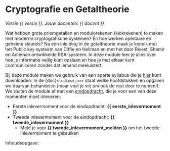 # Cryptografie en Getaltheorie

<!-- Deze regel niet wijzigen! -->
*Versie {{ versie }}. Jouw docenten: {{ docent }}*

Wat hebben grote priemgetallen en modulorekenen (klokrekenen) te maken met moderne cryptografische systemen? En hoe werken openbare en geheime sleutels? Na een inleiding in de getaltheorie maak je kennis met het Public key systeem van Diffie en Hellman en met het door Rivest, Shamir en Adleman ontwikkelde RSA-systeem. In deze module leer je alles over hoe je informatie veilig kunt opslaan en hoe je met elkaar kunt communiceren zonder dat iemand meeluistert.

Bij deze module maken we gebruik van een aparte syllabus die je [hier](assets/Cryptografie.pdf) kunt downloaden. In de {doc}`studiewijzer` staat welke hoofdstukken en opgaven we daarvan behandelen (maar voel je vrij om ook de rest door te nemen!). We sluiten de module af met een [eindopdracht](eindopdracht.md), die je voor een van deze momenten moet inleveren:

- Eerste inlevermoment voor de eindopdracht: **{{ eerste_inlevermoment }}**
- Tweede inlevermoment voor de eindopdracht: **{{ tweede_inlevermoment }}**
  - Meld je voor **{{ tweede_inlevermoment_melden }}** om het tweede inlevermoment te gebruiken

Inhoudsopgave:

```{tableofcontents}
```
